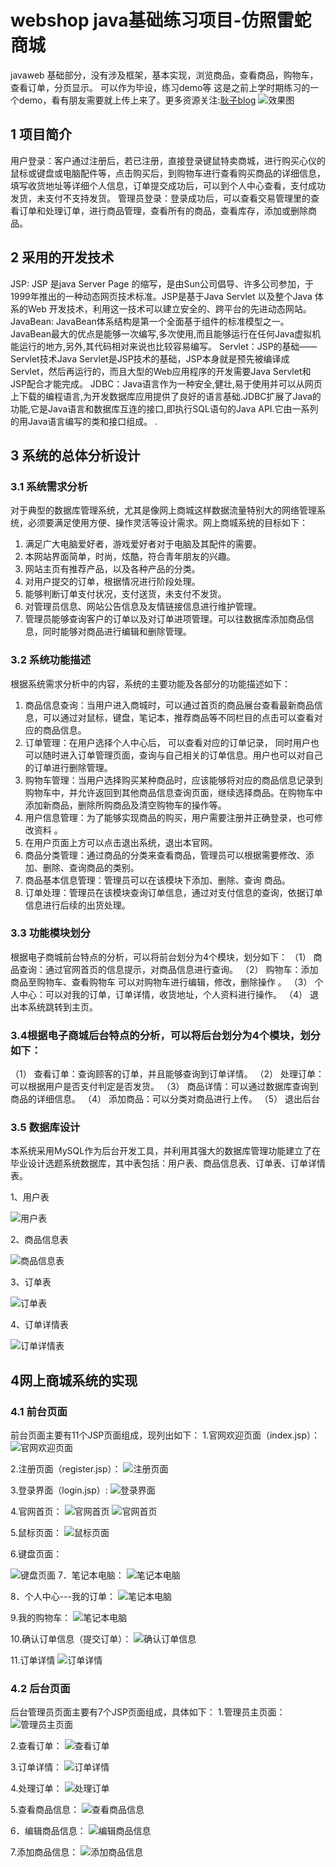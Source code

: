# webshop java基础练习项目-仿照雷蛇商城

javaweb 基础部分，没有涉及框架，基本实现，浏览商品，查看商品，购物车，查看订单，分页显示。
可以作为毕设，练习demo等
这是之前上学时期练习的一个demo，看有朋友需要就上传上来了。更多资源关注:[耿子blog](http://open.weixin.qq.com/qr/code?username=gh_00fc0ac9f94b)
![效果图](https://github.com/gengzi/webshop/blob/master/docandsql/img/9.png)


## 1 项目简介
用户登录：客户通过注册后，若已注册，直接登录键鼠特卖商城，进行购买心仪的鼠标或键盘或电脑配件等，点击购买后，到购物车进行查看购买商品的详细信息，填写收货地址等详细个人信息，订单提交成功后，可以到个人中心查看，支付成功发货，未支付不支持发货。
管理员登录：登录成功后，可以查看交易管理里的查看订单和处理订单，进行商品管理，查看所有的商品，查看库存，添加或删除商品。

## 2	采用的开发技术
JSP: JSP 是java Server Page 的缩写，是由Sun公司倡导、许多公司参加，于1999年推出的一种动态网页技术标准。JSP是基于Java Servlet 以及整个Java 体系的Web 开发技术，利用这一技术可以建立安全的、跨平台的先进动态网站。
JavaBean: JavaBean体系结构是第一个全面基于组件的标准模型之一。JavaBean最大的优点是能够一次编写,多次使用,而且能够运行在任何Java虚拟机能运行的地方,另外,其代码相对来说也比较容易编写。
  Servlet：JSP的基础——Servlet技术Java Servlet是JSP技术的基础，JSP本身就是预先被编译成Servlet，然后再运行的，而且大型的Web应用程序的开发需要Java Servlet和JSP配合才能完成。
JDBC：Java语言作为一种安全,健壮,易于使用并可以从网页上下载的编程语言,为开发数据库应用提供了良好的语言基础.JDBC扩展了Java的功能,它是Java语言和数据库互连的接口,即执行SQL语句的Java API.它由一系列的用Java语言编写的类和接口组成。
.

## 3  系统的总体分析设计
### 3.1  系统需求分析
对于典型的数据库管理系统，尤其是像网上商城这样数据流量特别大的网络管理系统，必须要满足使用方便、操作灵活等设计需求。网上商城系统的目标如下：
1.	满足广大电脑爱好者，游戏爱好者对于电脑及其配件的需要。
2.	本网站界面简单，时尚，炫酷，符合青年朋友的兴趣。
3.	 网站主页有推荐产品，以及各种产品的分类。
4.	对用户提交的订单，根据情况进行阶段处理。
5.	能够判断订单支付状况，支付送货，未支付不发货。
6.	对管理员信息、网站公告信息及友情链接信息进行维护管理。
7.	管理员能够查询客户的订单以及对订单进项管理。可以往数据库添加商品信息，同时能够对商品进行编辑和删除管理。

### 3.2  系统功能描述
根据系统需求分析中的内容，系统的主要功能及各部分的功能描述如下：
1.	商品信息查询：当用户进入商城时，可以通过首页的商品展台查看最新商品信息，可以通过对鼠标，键盘，笔记本，推荐商品等不同栏目的点击可以查看对应的商品信息。
2.	订单管理：在用户选择个人中心后， 可以查看对应的订单记录， 同时用户也可以随时进入订单管理页面，查询与自己相关的订单信息。用户也可以对自己的订单进行删除管理。
3.	购物车管理：当用户选择购买某种商品时，应该能够将对应的商品信息记录到购物车中，并允许返回到其他商品信息查询页面，继续选择商品。在购物车中添加新商品，删除所购商品及清空购物车的操作等。
4.	用户信息管理：为了能够实现商品的购买，用户需要注册并正确登录，也可修改资料 。
5.	在用户页面上方可以点击退出系统，退出本官网。
6.	商品分类管理：通过商品的分类来查看商品，管理员可以根据需要修改、添加、删除、查询商品的类别。
7.	商品基本信息管理：管理员可以在该模块下添加、删除、查询 商品。
8.	订单处理：管理员在该模块查询订单信息，通过对支付信息的查询，依据订单信息进行后续的出货处理。

### 3.3  功能模块划分
根据电子商城前台特点的分析，可以将前台划分为4个模块，划分如下：
（1）	商品查询：通过官网首页的信息提示，对商品信息进行查询。
（2）	购物车：添加商品至购物车、查看购物车 可以对购物车进行编辑，修改，删除操作 。
（3）	个人中心：可以对我的订单，订单详情，收货地址，个人资料进行操作。
（4）	退出本系统跳转到主页。

### 3.4根据电子商城后台特点的分析，可以将后台划分为4个模块，划分如下：
（1）	 查看订单：查询顾客的订单，并且能够查询到订单详情。
（2）	 处理订单：可以根据用户是否支付判定是否发货。
（3）	 商品详情：可以通过数据库查询到商品的详细信息。
（4）	 添加商品：可以分类对商品进行上传。
（5）	退出后台
### 3.5  数据库设计
本系统采用MySQL作为后台开发工具，并利用其强大的数据库管理功能建立了在毕业设计选题系统数据库，其中表包括：用户表、商品信息表、订单表、订单详情表。

1、用户表

![用户表](https://github.com/gengzi/webshop/blob/master/docandsql/img/1.png)

2、商品信息表

![商品信息表](https://github.com/gengzi/webshop/blob/master/docandsql/img/2.png)

3、订单表
 
 ![订单表](https://github.com/gengzi/webshop/blob/master/docandsql/img/3.png)

4、订单详情表
 
 ![订单详情表](https://github.com/gengzi/webshop/blob/master/docandsql/img/4.png)
  
## 4网上商城系统的实现
### 4.1	 前台页面

前台页面主要有11个JSP页面组成，现列出如下：
1.官网欢迎页面（index.jsp）：
  ![官网欢迎页面](https://github.com/gengzi/webshop/blob/master/docandsql/img/5.png)
 
2.注册页面（register.jsp）：
  ![注册页面](https://github.com/gengzi/webshop/blob/master/docandsql/img/6.png)
 
3.登录界面（login.jsp）:
  ![登录界面](https://github.com/gengzi/webshop/blob/master/docandsql/img/7.png)
 
4.官网首页：
![官网首页](https://github.com/gengzi/webshop/blob/master/docandsql/img/8.png)
![官网首页](https://github.com/gengzi/webshop/blob/master/docandsql/img/9.png)

5.鼠标页面：
![鼠标页面](https://github.com/gengzi/webshop/blob/master/docandsql/img/10.png)
 
6.键盘页面：

![键盘页面](https://github.com/gengzi/webshop/blob/master/docandsql/img/11.png)
7．笔记本电脑：
![笔记本电脑](https://github.com/gengzi/webshop/blob/master/docandsql/img/12.png) 

8．个人中心---我的订单：
![笔记本电脑](https://github.com/gengzi/webshop/blob/master/docandsql/img/13.png) 
 
9.我的购物车：
![笔记本电脑](https://github.com/gengzi/webshop/blob/master/docandsql/img/14.png) 

10.确认订单信息（提交订单）：
 ![确认订单信息](https://github.com/gengzi/webshop/blob/master/docandsql/img/15.png) 

11.订单详情
 ![订单详情](https://github.com/gengzi/webshop/blob/master/docandsql/img/16.png) 
 
### 4.2	后台页面
后台管理员页面主要有7个JSP页面组成，具体如下：
1.管理员主页面：
 ![管理员主页面](https://github.com/gengzi/webshop/blob/master/docandsql/img/17.png) 
 

2.查看订单： 
 	 ![查看订单](https://github.com/gengzi/webshop/blob/master/docandsql/img/18.png) 

3.订单详情：
 ![订单详情](https://github.com/gengzi/webshop/blob/master/docandsql/img/19.png) 
 

4.处理订单：
 ![处理订单](https://github.com/gengzi/webshop/blob/master/docandsql/img/20.png) 
 

5.查看商品信息：
 ![查看商品信息](https://github.com/gengzi/webshop/blob/master/docandsql/img/21.png) 
 

6．编辑商品信息：
 ![编辑商品信息](https://github.com/gengzi/webshop/blob/master/docandsql/img/22.png) 
 


7.添加商品信息：
 ![添加商品信息](https://github.com/gengzi/webshop/blob/master/docandsql/img/23.png) 
 
